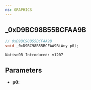 ```yaml
---
ns: GRAPHICS
---
```

## _0xD9BC98B55BCFAA9B

```c
// 0xD9BC98B55BCFAA9B
void _0xD9BC98B55BCFAA9B(Any p0);
```

```
NativeDB Introduced: v1207
```

## Parameters
* **p0**:
